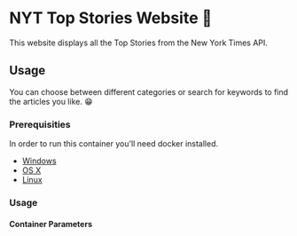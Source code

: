 # NYT Top Stories Website :newspaper:	

This website displays all the Top Stories from the New York Times API.

## Usage

You can choose between different categories or search for keywords to find the articles you like. :grin:

### Prerequisities


In order to run this container you'll need docker installed.

* [Windows](https://docs.docker.com/windows/started)
* [OS X](https://docs.docker.com/mac/started/)
* [Linux](https://docs.docker.com/linux/started/)

### Usage

#### Container Parameters
